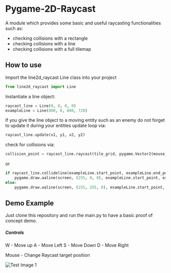 # Pygame-2D-Raycast
A module which provides some basic and useful raycasting functionalities such as:
- checking collisions with a rectangle
- checking collisions with a line
- checking collisions with a full tilemap

## How to use
Import the line2d_raycast Line class into your project
```py
from line2d_raycast import Line
```

Instantiate a line object:
```py
raycast_line = Line(0, 0, 0, 0)
exampleLine = Line(800, 0, 800, 720)
```

If you give the line object to a moving entity such as an enemy 
do not forget to update it during your entities update loop via:
```py
raycast_line.update(x1, y1, x2, y2)
```

check for collisions via:
```py
collision_point = raycast_line.raycast(tile_grid, pygame.Vector2(mouse_pos), tile_size)
```
or
```py
if raycast_line.collideline(exampleLine.start_point, exampleLine.end_point):
    pygame.draw.aaline(screen, (255, 0, 0), exampleLine.start_point, exampleLine.end_point)
else:
    pygame.draw.aaline(screen, (255, 255, 0), exampleLine.start_point, exampleLine.end_point)
```

## Demo Example
Just clone this repository and run the main.py to have a basic proof of concept demo.
##### Controls
W - Move up
A - Move Left
S - Move Down
D - Move Right

Mouse - Change Raycast target position

![Test Image 1](https://i.imgur.com/r8eKqSm.png)

